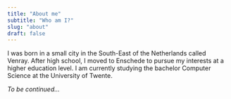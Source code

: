 ```yaml
---
title: "About me"
subtitle: "Who am I?"
slug: "about"
draft: false
---
```


I was born in a small city in the South-East of the Netherlands called Venray. After high school, I moved to Enschede to pursue my interests at a higher education level. I am currently studying the bachelor Computer Science at the University of Twente. 

_To be continued..._